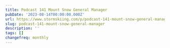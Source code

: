 ```yaml
---
title: Podcast 141 Mount Snow General Manager
pubDate: '2023-08-14T00:00:00.000Z'
url: https://www.stormskiing.com/p/podcast-141-mount-snow-general-manager
slug: podcast-141-mount-snow-general-manager
description: ''
tags: []
changefreq: monthly
---
```


<!-- Add post content below -->
